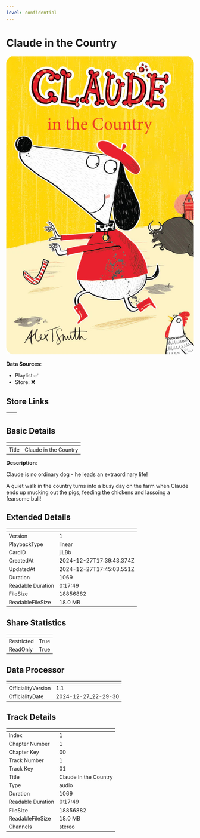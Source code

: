 ```yaml
---
level: confidential
---
```

# Claude in the Country

![card_[jiLBb].png](../../img/cards/card_[jiLBb].png)

**Data Sources**: 

- Playlist:✅
- Store: ❌


## Store Links

| <!-- --> | <!-- --> |
| - | - |


## Basic Details

| <!-- --> | <!-- --> |
| - | - |
| Title | Claude in the Country |

**Description**:

Claude is no ordinary dog - he leads an extraordinary life!

A quiet walk in the country turns into a busy day on the farm when Claude ends up mucking out the pigs, feeding the chickens and lassoing a fearsome bull!


## Extended Details

| <!-- --> | <!-- --> |
| - | - |
| Version | 1 |
| PlaybackType | linear |
| CardID | jiLBb |
| CreatedAt | 2024-12-27T17:39:43.374Z |
| UpdatedAt | 2024-12-27T17:45:03.551Z |
| Duration | 1069 |
| Readable Duration | 0:17:49 |
| FileSize | 18856882 |
| ReadableFileSize | 18.0 MB |


## Share Statistics

| <!-- --> | <!-- --> |
| - | - |
| Restricted | True |
| ReadOnly | True |


## Data Processor

| <!-- --> | <!-- --> |
| - | - |
| OfficialityVersion | 1.1
| OfficialityDate | 2024-12-27_22-29-30


## Track Details

| <!-- --> | <!-- --> |
| - | - |
| Index | 1 |
| Chapter Number | 1 |
| Chapter Key | 00 |
| Track Number | 1 |
| Track Key | 01 |
| Title | Claude In the Country |
| Type | audio |
| Duration | 1069 |
| Readable Duration | 0:17:49 |
| FileSize | 18856882 |
| ReadableFileSize | 18.0 MB |
| Channels | stereo |

